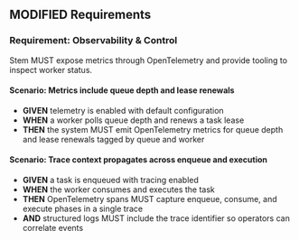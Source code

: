 ## MODIFIED Requirements

### Requirement: Observability & Control
Stem MUST expose metrics through OpenTelemetry and provide tooling to inspect worker status.
#### Scenario: Metrics include queue depth and lease renewals
- **GIVEN** telemetry is enabled with default configuration
- **WHEN** a worker polls queue depth and renews a task lease
- **THEN** the system MUST emit OpenTelemetry metrics for queue depth and lease renewals tagged by queue and worker

#### Scenario: Trace context propagates across enqueue and execution
- **GIVEN** a task is enqueued with tracing enabled
- **WHEN** the worker consumes and executes the task
- **THEN** OpenTelemetry spans MUST capture enqueue, consume, and execute phases in a single trace
- **AND** structured logs MUST include the trace identifier so operators can correlate events
